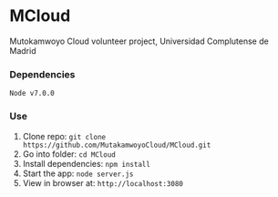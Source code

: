 # MCloud
Mutokamwoyo Cloud  volunteer project, Universidad Complutense de Madrid



### Dependencies
    Node v7.0.0
    
    
### Use
1. Clone repo: `git clone https://github.com/MutakamwoyoCloud/MCloud.git`
2. Go into folder: `cd MCloud`
3. Install dependencies: `npm install`
4. Start the app: `node server.js`
5. View in browser at: `http://localhost:3080`

  
  
